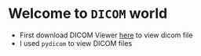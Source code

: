 # Welcome to `DICOM` world
- First download DICOM Viewer [here](https://www.radiantviewer.com/) to view dicom file 
- I used `pydicom` to view DICOM files